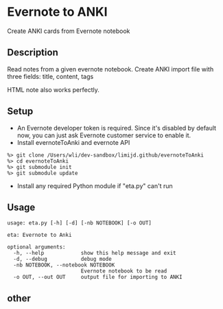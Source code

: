 # Evernote to ANKI

Create ANKI cards from Evernote notebook

## Description

Read notes from a given evernote notebook. Create ANKI import file with three fields: title, content, tags

HTML note also works perfectly.

## Setup

* An Evernote developer token is required. Since it's disabled by default now, you can just ask Evernote customer service to enable it.
* Install evernoteToAnki and evernote API

```
%> git clone /Users/wli/dev-sandbox/limijd.github/evernoteToAnki
%> cd evernoteToAnki
%> git submodule init
%> git submodule update
```

* Install any required Python module if "eta.py" can't run

## Usage

```
usage: eta.py [-h] [-d] [-nb NOTEBOOK] [-o OUT]

eta: Evernote to Anki

optional arguments:
  -h, --help            show this help message and exit
  -d, --debug           debug mode
  -nb NOTEBOOK, --notebook NOTEBOOK
                        Evernote notebook to be read
  -o OUT, --out OUT     output file for importing to ANKI
```

## other
